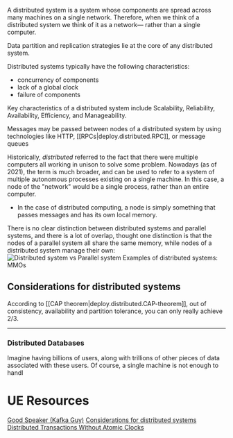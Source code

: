 
A distributed system is a system whose components are spread across many machines on a single network. Therefore, when we think of a distributed system we think of it as a network— rather than a single computer.

Data partition and replication strategies lie at the core of any distributed system.

Distributed systems typically have the following characteristics:
- concurrency of components
- lack of a global clock
- failure of components

Key characteristics of a distributed system include Scalability, Reliability, Availability, Efficiency, and Manageability. 

Messages may be passed between nodes of a distributed system by using technologies like HTTP, [[RPCs|deploy.distributed.RPC]], or message queues

Historically, *distributed* referred to the fact that there were multiple computers all working in unison to solve some problem. Nowadays (as of 2021), the term is much broader, and can be used to refer to a system of multiple autonomous processes existing on a single machine. In this case, a node of the "network" would be a single process, rather than an entire computer.
- In the case of distributed computing, a node is simply something that passes messages and has its own local memory.

There is no clear distinction between distributed systems and parallel systems, and there is a lot of overlap, thought one distinction is that the nodes of a parallel system all share the same memory, while nodes of a distributed system manage their own:
![Distributed system vs Parallel system](/assets/images/2021-07-16-13-10-56.png)
Examples of distributed systems: MMOs

## Considerations for distributed systems
According to [[CAP theorem|deploy.distributed.CAP-theorem]], out of consistency, availability and partition tolerance, you can only really achieve 2/3.


* * *

### Distributed Databases
Imagine having billions of users, along with trillions of other pieces of data associated with these users. Of course, a single machine is not enough to handl

# UE Resources
[Good Speaker (Kafka Guy)](https://www.youtube.com/watch?v=Y6Ev8GIlbxc)
[Considerations for distributed systems](https://www.aosabook.org/en/distsys.html)
[Distributed Transactions Without Atomic Clocks](https://vimeo.com/545130381)
